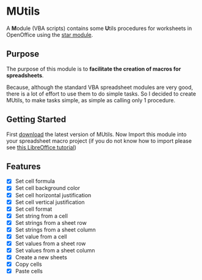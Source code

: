 # MUtils
A **M**odule (VBA scripts) contains some **U**tils procedures for worksheets in OpenOffice using the [star module](http://www.openoffice.org/api/docs/common/ref/com/sun/star/module-ix.html).

## Purpose
The purpose of this module is to **facilitate the creation of macros for spreadsheets**.

Because, although the standard VBA spreadsheet modules are very good, there is a lot of effort to use them to do simple tasks. So I decided to create MUtils, to make tasks simple, as simple as calling only 1 procedure.

## Getting Started
First [download](https://github.com/RafaelYon/MUtils/releases) the latest version of MUtils. Now Import this module into your spreadsheet macro project (if you do not know how to import please see [this LibreOffice tutorial](https://documentation.libreoffice.org/assets/Uploads/Documentation/en/GS5.1/HTML/GS5113-GettingStartedWithMacros.html#__RefHeading__5168_1196992793))

## Features
- [x] Set cell formula
- [x] Set cell background color
- [x] Set cell horizontal justification
- [x] Set cell vertical justification
- [x] Set cell format
- [x] Set string from a cell
- [x] Set strings from a sheet row
- [x] Set strings from a sheet column
- [x] Set value from a cell
- [x] Set values from a sheet row
- [x] Set values from a sheet column
- [x] Create a new sheets
- [x] Copy cells
- [x] Paste cells
